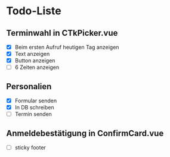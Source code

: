 # Todo-Liste
## Terminwahl in CTkPicker.vue
- [X] Beim ersten Aufruf heutigen Tag anzeigen
- [X] Text anzeigen
- [X] Button anzeigen
- [ ] 6 Zeiten anzeigen
## Personalien
- [X] Formular senden
- [X] In DB schreiben
- [ ] Termin senden
## Anmeldebestätigung in ConfirmCard.vue
- [ ] sticky footer
